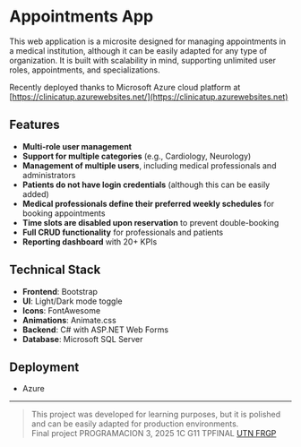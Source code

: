 # Appointments App

This web application is a microsite designed for managing appointments in a medical institution, although it can be easily adapted for any type of organization. It is built with scalability in mind, supporting unlimited user roles, appointments, and specializations.

Recently deployed thanks to Microsoft Azure cloud platform at [https://clinicatup.azurewebsites.net/](https://clinicatup.azurewebsites.net)

## Features

- **Multi-role user management**  
- **Support for multiple categories** (e.g., Cardiology, Neurology)  
- **Management of multiple users**, including medical professionals and administrators  
- **Patients do not have login credentials** (although this can be easily added)  
- **Medical professionals define their preferred weekly schedules** for booking appointments  
- **Time slots are disabled upon reservation** to prevent double-booking  
- **Full CRUD functionality** for professionals and patients  
- **Reporting dashboard** with 20+ KPIs

## Technical Stack

- **Frontend**: Bootstrap  
- **UI**: Light/Dark mode toggle  
- **Icons**: FontAwesome  
- **Animations**: Animate.css  
- **Backend**: C# with ASP.NET Web Forms  
- **Database**: Microsoft SQL Server

## Deployment
- Azure

---

> This project was developed for learning purposes, but it is polished and can be easily adapted for production environments.<br>
> Final project PROGRAMACION 3, 2025 1C G11 TPFINAL [UTN FRGP](https://www.frgp.utn.edu.ar/)
